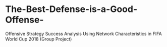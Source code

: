 # The-Best-Defense-is-a-Good-Offense-
Offensive Strategy Success Analysis Using Network Characteristics in FIFA World Cup 2018 (Group Project)
